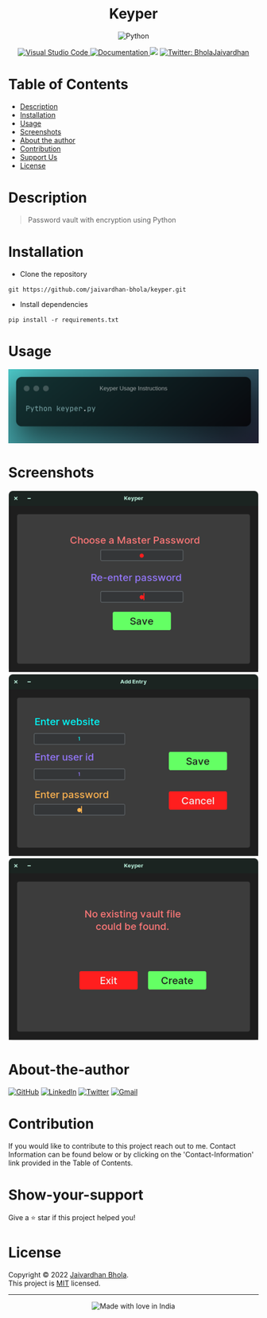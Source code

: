 <h1 align="center">Keyper</h1>
  <div align = "center">
  <a>
  <img src ="http://ForTheBadge.com/images/badges/made-with-python.svg" alt ="Python"/>
    </a>
    </div>
  <p align = "center">
<a href = 'https://code.visualstudio.com/'>
  <img alt ='Visual Studio Code' src='https://img.shields.io/badge/Visual%20Studio%20Code-0078d7.svg'/>
  </a>
  <a href="https://github.com/jaivardhan-bhola/keyper" target="_blank">
  <img alt="Documentation" src="https://img.shields.io/badge/documentation-yes-brightgreen.svg" />
</a>
<a href="undefined"><img src="https://img.shields.io/badge/License-undefined-brightgreen.svg"></a> 
<a href="https://twitter.com/BholaJaivardhan" target="_blank">
<img alt="Twitter: BholaJaivardhan" src="https://img.shields.io/twitter/follow/BholaJaivardhan.svg?style=social" />
</a>
</p>

# Table of Contents
- [Description](#description)
- [Installation](#installation)
- [Usage](#usage)
- [Screenshots](#screenshots)
- [About the author](#about-the-author)
- [Contribution](#contribution)
- [Support Us](#show-your-support)
- [License](#license)

# Description
> Password vault with encryption using Python

# Installation
- Clone the repository

```
git https://github.com/jaivardhan-bhola/keyper.git
```
- Install dependencies 

```
pip install -r requirements.txt
```


# Usage
<img src ='https://github.com/jaivardhan-bhola/keyper/blob/main/assets/Keyper_Usage_Instructions.png?raw=true'/>

# Screenshots
<img src="https://github.com/jaivardhan-bhola/keyper/blob/main/screenshots/Keyper2.png?raw=true"/>
<img src="https://github.com/jaivardhan-bhola/keyper/blob/main/screenshots/Keyper3.png?raw=true"/>
<img src="https://github.com/jaivardhan-bhola/keyper/blob/main/screenshots/Keyper4.png?raw=true"/>

# About-the-author
[![GitHub](https://img.shields.io/badge/github-%23121011.svg?style=for-the-badge&logo=github&logoColor=white)](https://github.com/jaivardhan-bhola)
[![LinkedIn](https://img.shields.io/badge/linkedin-%230077B5.svg?style=for-the-badge&logo=linkedin&logoColor=white)](https://linkedin.com/in/jaivardhan-bhola-773944214)
[![Twitter](https://img.shields.io/badge/BholaJaivardhan-%231DA1F2.svg?style=for-the-badge&logo=Twitter&logoColor=white)](https://twitter.com/BholaJaivardhan)
[![Gmail](https://img.shields.io/badge/Gmail-D14836?style=for-the-badge&logo=gmail&logoColor=white)](mailto:jaivardhan.bhola@gmail.com)

# Contribution
If you would like to contribute to this project reach out to me. Contact Information can be found below or by clicking on the 'Contact-Information' link provided in the Table of Contents.

# Show-your-support
Give a ⭐️ star if this project helped you!

# License
Copyright © 2022 [Jaivardhan Bhola](https://github.com/jaivardhan-bhola).<br />
This project is [MIT](https://github.com/jaivardhan-bhola/keyper/blob/main/LICENSE) licensed.
***
<div align = "center"><img src="https://madewithlove.now.sh/in?heart=true&colorA=%23505050&colorB=%235032b4&template=for-the-badge&text=India" alt="Made with love in India"></div>

